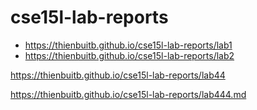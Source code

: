 # cse15l-lab-reports
- https://thienbuitb.github.io/cse15l-lab-reports/lab1
- https://thienbuitb.github.io/cse15l-lab-reports/lab2


https://thienbuitb.github.io/cse15l-lab-reports/lab44


https://thienbuitb.github.io/cse15l-lab-reports/lab444.md

